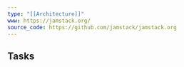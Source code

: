 ```yaml
---
type: "[[Architecture]]"
www: https://jamstack.org/
source_code: https://github.com/jamstack/jamstack.org
---
```

## Tasks